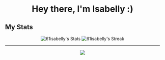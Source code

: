 <h1 align="center">Hey there, I'm Isabelly :)</h1>

## My Stats

<div align="center">

  ![61isabelly's Stats](https://github-readme-stats.vercel.app/api?username=61isabelly&theme=dark&show_icons=true&hide_border=false&count_private=true)
  ![61isabelly's Streak](https://github-readme-streak-stats.herokuapp.com/?user=61isabelly&theme=dark&hide_border=false)
</div>

---
<p align="center">
  <a href="https://skillicons.dev">
    <img src="https://skillicons.dev/icons?i=git,js,java,py,c,nodejs,mysql,go" />
  </a>
</p>
